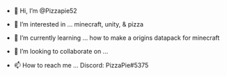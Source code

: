 - 👋 Hi, I’m @Pizzapie52

- 👀 I’m interested in ...
minecraft, unity, & pizza

- 🌱 I’m currently learning ...
how to make a origins datapack for minecraft

- 💞️ I’m looking to collaborate on ...

- 📫 How to reach me ...
Discord: PizzaPie#5375

<!---
Pizzapie52/Pizzapie52 is a ✨ special ✨ repository because its `README.md` (this file) appears on your GitHub profile.
You can click the Preview link to take a look at your changes.
--->
